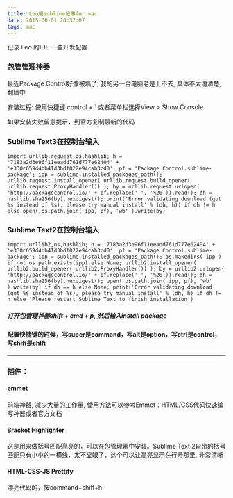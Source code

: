 ```yaml
---
title: Leo用sublime记事for mac
date: 2015-06-01 20:32:07
tags: mac
---
```


记录 Leo 的IDE 一些开发配置

<!-- more -->

### 包管管理神器

最近Package Control好像被墙了, 我的另一台电脑老是上不去, 具体不太清清楚, 翻墙中

安装过程: 使用快捷键 control + ` 或者菜单栏选择View > Show Console

如果安装失败留意提示，到官方复制最新的代码

### Sublime Text3在控制台输入

```
import urllib.request,os,hashlib; h = '7183a2d3e96f11eeadd761d777e62404' + 'e330c659d4bb41d3bdf022e94cab3cd0'; pf = 'Package Control.sublime-package'; ipp = sublime.installed_packages_path(); urllib.request.install_opener( urllib.request.build_opener( urllib.request.ProxyHandler()) ); by = urllib.request.urlopen( 'http://packagecontrol.io/' + pf.replace(' ', '%20')).read(); dh = hashlib.sha256(by).hexdigest(); print('Error validating download (got %s instead of %s), please try manual install' % (dh, h)) if dh != h else open()os.path.join( ipp, pf), 'wb' ).write(by)    
```

### Sublime Text2在控制台输入

```
import urllib2,os,hashlib; h = '7183a2d3e96f11eeadd761d777e62404' + 'e330c659d4bb41d3bdf022e94cab3cd0'; pf = 'Package Control.sublime-package'; ipp = sublime.installed_packages_path(); os.makedirs( ipp ) if not os.path.exists(ipp) else None; urllib2.install_opener( urllib2.build_opener( urllib2.ProxyHandler()) ); by = urllib2.urlopen( 'http://packagecontrol.io/' + pf.replace(' ', '%20')).read(); dh = hashlib.sha256(by).hexdigest(); open( os.path.join( ipp, pf), 'wb' ).write(by) if dh == h else None; print('Error validating download (got %s instead of %s), please try manual install' % (dh, h) if dh != h else 'Please restart Sublime Text to finish installation')
```

##### 打开包管理神器shift + cmd + p, 然后输入install package

#### 配置快捷键的时候，写super是command，写alt是option，写ctrl是control，写shift是shift

------

### 插件：

#### emmet

前端神器, 减少大量的工作量, 使用方法可以参考Emmet：HTML/CSS代码快速编写神器或者官方文档

#### Bracket Highlighter

这是用来做括号匹配高亮的，可以在包管理器中安装。Sublime Text 2自带的括号匹配只有小小的一横线，太不显眼了，这个可以让高亮显示在行号那里, 非常清晰

#### HTML-CSS-JS Prettify

漂亮代码的，按command+shift+h
